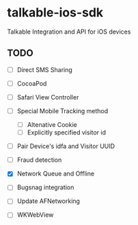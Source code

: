 # talkable-ios-sdk
Talkable Integration and API for iOS devices

## TODO
- [ ] Direct SMS Sharing
- [ ] CocoaPod
- [ ] Safari View Controller
- [ ] Special Mobile Tracking method
  - [ ] Altenative Cookie
  - [ ] Explicitly specified visitor id
- [ ] Pair Device's idfa and Visitor UUID 
- [ ] Fraud detection
- [X] Network Queue and Offline
- [ ] Bugsnag integration
- [ ] Update AFNetworking
- [ ] WKWebView


